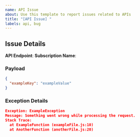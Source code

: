 ```yaml
---
name: API Issue
about: Use this template to report issues related to APIs
title: "[API Issue] "
labels: api, bug
---
```


## Issue Details
**API Endpoint**:
**Subscription Name**:
### Payload
```json
{
  "exampleKey": "exampleValue"
}
```
### Exception Details
```json
Exception: ExampleException
Message: Something went wrong while processing the request.
Stack Trace:
  at ExampleFunction (exampleFile.js:10)
  at AnotherFunction (anotherFile.js:20)
```
